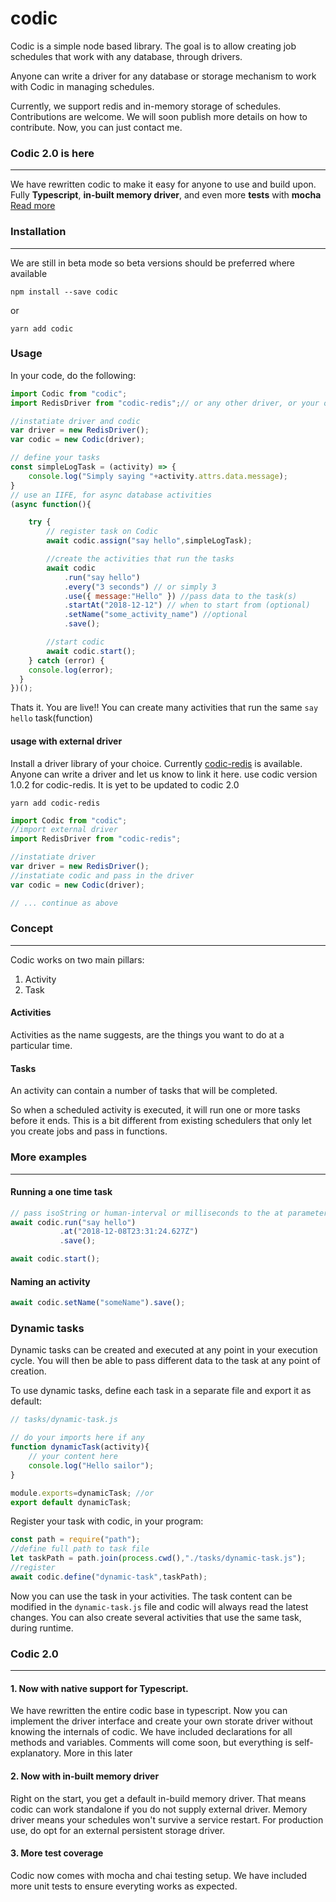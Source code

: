 # codic

Codic is a simple node based library. The goal is to allow creating job schedules that work with any database, through drivers.

Anyone can write a driver for any database or storage mechanism to work with Codic in managing schedules.

Currently, we support redis and in-memory storage of schedules. Contributions are welcome. We will soon publish more details on how to contribute. Now, you can just contact me.

### Codic 2.0 is here
---

We have rewritten codic to make it easy for anyone to use and build upon. Fully **Typescript**, **in-built memory driver**, and even more **tests** with **mocha** [Read more](#codic-20)


### Installation
---
We are still in beta mode so beta versions should be preferred where available
```
npm install --save codic
```
or
```
yarn add codic
```


### Usage
In your code, do the following:
```javascript
import Codic from "codic";
import RedisDriver from "codic-redis";// or any other driver, or your own driver

//instatiate driver and codic
var driver = new RedisDriver();
var codic = new Codic(driver);

// define your tasks
const simpleLogTask = (activity) => {
    console.log("Simply saying "+activity.attrs.data.message);
}
// use an IIFE, for async database activities
(async function(){

    try {
        // register task on Codic
        await codic.assign("say hello",simpleLogTask);

        //create the activities that run the tasks
        await codic
            .run("say hello")
            .every("3 seconds") // or simply 3
            .use({ message:"Hello" }) //pass data to the task(s)
            .startAt("2018-12-12") // when to start from (optional)
            .setName("some_activity_name") //optional
            .save();

        //start codic
        await codic.start();
    } catch (error) {
    console.log(error);
  }
})();
```
Thats it. You are live!!
You can create many activities that run the same ```say hello``` task(function)

#### usage with external driver
Install a driver library of your choice.
Currently [codic-redis](http://github.com/joseananio/codic-redis) is available. Anyone can write a driver and let us know to link it here.
use codic version 1.0.2 for codic-redis. It is yet to be updated to codic 2.0

```
yarn add codic-redis
```

```javascript
import Codic from "codic";
//import external driver
import RedisDriver from "codic-redis";

//instatiate driver
var driver = new RedisDriver();
//instatiate codic and pass in the driver
var codic = new Codic(driver);

// ... continue as above
```

### Concept
----
Codic works on two main pillars:
1. Activity
2. Task
#### Activities
Activities as the name suggests, are the things you want to do at a particular time.
#### Tasks 
An activity can contain a number of tasks that will be completed.

So when a scheduled activity is executed, it will run one or more tasks before it ends. This is a bit different from existing schedulers that only let you create jobs and pass in functions.

### More examples
---
#### Running a one time task
```javascript
// pass isoString or human-interval or milliseconds to the at parameter
await codic.run("say hello")
           .at("2018-12-08T23:31:24.627Z") 
           .save();

await codic.start();

```

#### Naming an activity
```javascript
await codic.setName("someName").save();

```

### Dynamic tasks
Dynamic tasks can be created and executed at any point in your execution cycle. You will then be able to pass different data to the task at any point of creation.

To use dynamic tasks, define each task in a separate file and export it as default:
```javascript
// tasks/dynamic-task.js

// do your imports here if any
function dynamicTask(activity){
    // your content here
    console.log("Hello sailor");
}

module.exports=dynamicTask; //or
export default dynamicTask;
```
Register your task with codic, in your program:
```javascript
const path = require("path");
//define full path to task file
let taskPath = path.join(process.cwd(),"./tasks/dynamic-task.js");
//register
await codic.define("dynamic-task",taskPath);

```

Now you can use the task in your activities. The task content can be modified in the ``dynamic-task.js`` file and codic will always read the latest changes.
You can also create several activities that use the same task, during runtime.


### Codic 2.0
---
#### 1. Now with native support for Typescript. 
We have rewritten the entire codic base in typescript. Now you can implement the driver interface and create your own storate driver without knowing the internals of codic. 
We have included declarations for all methods and variables. Comments will come soon, but everything is self-explanatory. More in this later

#### 2. Now with in-built memory driver
Right on the start, you get a default in-build memory driver. That means codic can work standalone if you do not supply external driver. Memory driver means your schedules won't survive a service restart.
For production use, do opt for an external persistent storage driver.

#### 3. More test coverage
Codic now comes with mocha and chai testing setup. We have included more unit tests to ensure everyting works as expected.
